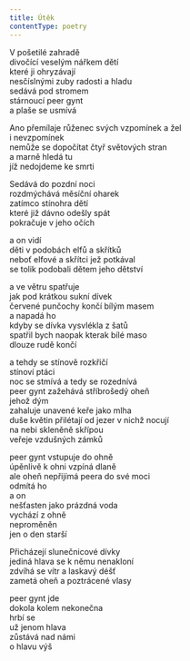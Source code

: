 ```yaml
---
title: Útěk
contentType: poetry
---
```


<section>

V pošetilé zahradě  
divočící veselým nářkem dětí  
které ji ohryzávají  
nesčíslnými zuby radosti a hladu  
sedává pod stromem  
stárnoucí peer gynt  
a plaše se usmívá

Ano přemílaje růženec svých vzpomínek a žel  
i nevzpomínek  
nemůže se dopočítat čtyř světových stran  
a marně hledá tu  
jíž nedojdeme ke smrti

Sedává do pozdní noci  
rozdmýchává měsíční oharek  
zatímco stínohra dětí  
které již dávno odešly spát  
pokračuje v jeho očích

a on vidí  
děti v podobách elfů a skřítků  
neboť elfové a skřítci jež potkával  
se tolik podobali dětem jeho dětství

a ve větru spatřuje  
jak pod krátkou sukní dívek  
červené punčochy končí bílým masem  
a napadá ho  
kdyby se dívka vysvlékla z šatů  
spatřil bych naopak kterak bílé maso  
dlouze rudě končí

a tehdy se stínově rozkřičí  
stínoví ptáci  
noc se stmívá a tedy se rozednívá  
peer gynt zažehává stříbrošedý oheň  
jehož dým  
zahaluje unavené keře jako mlha  
duše květin přilétají od jezer v nichž nocují  
na nebi skleněně skřípou  
veřeje vzdušných zámků

peer gynt vstupuje do ohně  
úpěnlivě k ohni vzpíná dlaně  
ale oheň nepřijímá peera do své moci  
odmítá ho  
a on  
nešťasten jako prázdná voda  
vychází z ohně  
neproměněn  
jen o den starší

Přicházejí slunečnicové dívky  
jediná hlava se k němu nenakloní  
zdvíhá se vítr a laskavý déšť  
zametá oheň a poztrácené vlasy

peer gynt jde  
dokola kolem nekonečna  
hrbí se  
už jenom hlava  
zůstává nad námi  
o hlavu výš

</section>

